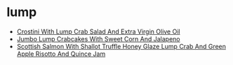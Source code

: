 # lump

 * [Crostini With Lump Crab Salad And Extra Virgin Olive Oil](index/c/crostini-with-lump-crab-salad-and-extra-virgin-olive-oil-241046.json)
 * [Jumbo Lump Crabcakes With Sweet Corn And Jalapeno](index/j/jumbo-lump-crabcakes-with-sweet-corn-and-jalapeno-104653.json)
 * [Scottish Salmon With Shallot Truffle Honey Glaze Lump Crab And Green Apple Risotto And Quince Jam](index/s/scottish-salmon-with-shallot-truffle-honey-glaze-lump-crab-and-green-apple-risotto-and-quince-jam-363590.json)
